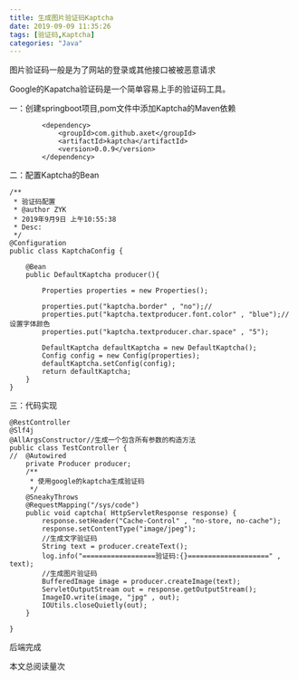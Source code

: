 ```yaml
---
title: 生成图片验证码Kaptcha
date: 2019-09-09 11:35:26
tags: [验证码,Kaptcha]
categories: "Java"
---
```



图片验证码一般是为了网站的登录或其他接口被被恶意请求

Google的Kapatcha验证码是一个简单容易上手的验证码工具。
<!--more-->

一：创建springboot项目,pom文件中添加Kaptcha的Maven依赖
```
        <dependency>
            <groupId>com.github.axet</groupId>
            <artifactId>kaptcha</artifactId>
            <version>0.0.9</version>
        </dependency>

```
二：配置Kaptcha的Bean
```
/**
 * 验证码配置
 * @author ZYK
 * 2019年9月9日 上午10:55:38
 * Desc:
 */
@Configuration
public class KaptchaConfig {

	@Bean
	public DefaultKaptcha producer(){
		
		Properties properties = new Properties();
		
		properties.put("kaptcha.border" , "no");//
	    properties.put("kaptcha.textproducer.font.color" , "blue");//设置字体颜色
	    properties.put("kaptcha.textproducer.char.space" , "5");
	    
		DefaultKaptcha defaultKaptcha = new DefaultKaptcha();
		Config config = new Config(properties);
		defaultKaptcha.setConfig(config);
		return defaultKaptcha;
	}
}

```
三：代码实现
```
@RestController
@Slf4j
@AllArgsConstructor//生成一个包含所有参数的构造方法
public class TestController {
//	@Autowired
	private Producer producer;
	/**
     * 使用google的kaptcha生成验证码
     */
    @SneakyThrows
    @RequestMapping("/sys/code")
    public void captcha( HttpServletResponse response) {
        response.setHeader("Cache-Control" , "no-store, no-cache");
        response.setContentType("image/jpeg");
        //生成文字验证码
        String text = producer.createText();
        log.info("==================验证码:{}====================" , text);
        //生成图片验证码
        BufferedImage image = producer.createImage(text);
        ServletOutputStream out = response.getOutputStream();
        ImageIO.write(image, "jpg" , out);
        IOUtils.closeQuietly(out);
    }
	
}
```
后端完成

<!-- # 使用 pv 记录方式，每访问一次，记录一次--> 
<span id="busuanzi_container_page_pv">  本文总阅读量<span id="busuanzi_value_page_pv"></span>次</span>